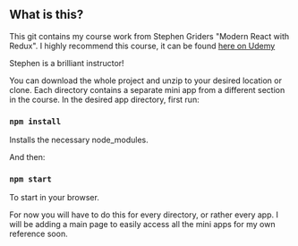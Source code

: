 ## What is this?

This git contains my course work from Stephen Griders "Modern React with Redux". I highly recommend this course, it can be found [here on Udemy](https://www.udemy.com/course/react-redux)

Stephen is a brilliant instructor!

You can download the whole project and unzip to your desired location or clone. Each directory contains a separate mini app from a different section in the course.
In the desired app directory, first run:

### `npm install`

Installs the necessary node_modules.

And then:

### `npm start`

To start in your browser.

For now you will have to do this for every directory, or rather every app. I will be adding a main page to easily access all the mini apps for my own reference soon.
